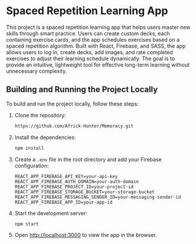 # Spaced Repetition Learning App

This project is a spaced repetition learning app that helps users master new skills through smart practice. Users can create custom decks, each containing exercise cards, and the app schedules exercises based on a spaced repetition algorithm. Built with React, Firebase, and SASS, the app allows users to log in, create decks, add images, and rate completed exercises to adjust their learning schedule dynamically. The goal is to provide an intuitive, lightweight tool for effective long-term learning without unnecessary complexity.

## Building and Running the Project Locally

To build and run the project locally, follow these steps:

1. Clone the repository:
    ```sh
    https://github.com/Africk-Hunter/Memoracy.git
    ```

2. Install the dependencies:
    ```sh
    npm install
    ```

3. Create a `.env` file in the root directory and add your Firebase configuration:
    ```env
    REACT_APP_FIREBASE_API_KEY=your-api-key
    REACT_APP_FIREBASE_AUTH_DOMAIN=your-auth-domain
    REACT_APP_FIREBASE_PROJECT_ID=your-project-id
    REACT_APP_FIREBASE_STORAGE_BUCKET=your-storage-bucket
    REACT_APP_FIREBASE_MESSAGING_SENDER_ID=your-messaging-sender-id
    REACT_APP_FIREBASE_APP_ID=your-app-id
    ```

4. Start the development server:
    ```sh
    npm start
    ```

5. Open [http://localhost:3000](http://localhost:3000) to view the app in the browser.